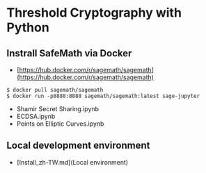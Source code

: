 # Threshold Cryptography with Python

## Instrall SafeMath via Docker


- [https://hub.docker.com/r/sagemath/sagemath](https://hub.docker.com/r/sagemath/sagemath)

```
$ docker pull sagemath/sagemath
$ docker run -p8888:8888 sagemath/sagemath:latest sage-jupyter
```

- Shamir Secret Sharing.ipynb
- ECDSA.ipynb
- Points on Elliptic Curves.ipynb


## Local development environment

- [Install_zh-TW.md](Local environment)
